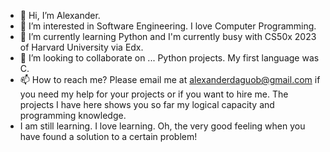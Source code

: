 - 👋 Hi, I’m Alexander.
- 👀 I’m interested in Software Engineering. I love Computer Programming.
- 🌱 I’m currently learning Python and I'm currently busy with CS50x 2023 of Harvard University via Edx.
- 💞️ I’m looking to collaborate on ... Python projects. My first language was C.
- 📫 How to reach me? Please email me at alexanderdaguob@gmail.com if you need my help for your projects or if you want to hire me. The projects I have here shows you so far my logical capacity and programming knowledge.
- I am still learning. I love learning. Oh, the very good feeling when you have found a solution to a certain problem!

<!---
addaguob/addaguob is a ✨ special ✨ repository because its `README.md` (this file) appears on your GitHub profile.
You can click the Preview link to take a look at your changes.
--->
